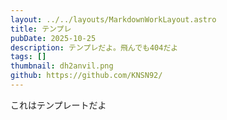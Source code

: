 ```yaml
---
layout: ../../layouts/MarkdownWorkLayout.astro
title: テンプレ
pubDate: 2025-10-25
description: テンプレだよ。飛んでも404だよ
tags: []
thumbnail: dh2anvil.png
github: https://github.com/KNSN92/
---
```


これはテンプレートだよ